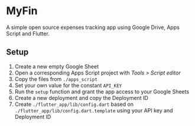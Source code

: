 # MyFin
A simple open source expenses tracking app using Google Drive, Apps Script and Flutter.

## Setup
1. Create a new empty Google Sheet
2. Open a corresponding Apps Script project with _Tools > Script editor_
3. Copy the files from `./apps_script`
4. Set your own value for the constant `API_KEY`
4. Run the `setup` function and grant the app access to your Google Sheets
5. Create a new deployment and copy the Deployment ID
6. Create `./flutter_app/lib/config.dart` based on `./flutter_app/lib/config.dart.template` using your API key and Deployment ID
